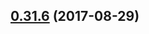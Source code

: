 <a name="0.31.6"></a>
## [0.31.6](https://github.com/ipfs/interface-ipfs-core/compare/v0.31.5...v0.31.6) (2017-08-29)



